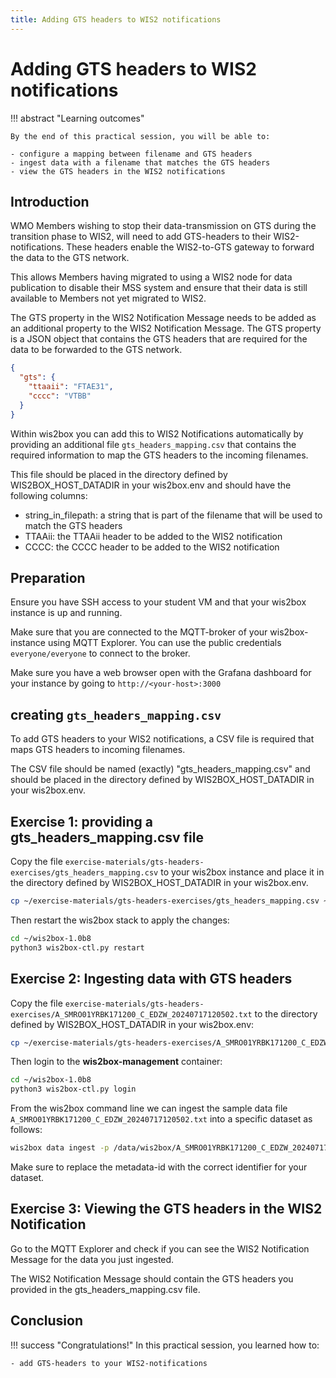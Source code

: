 ```yaml
---
title: Adding GTS headers to WIS2 notifications
---
```


# Adding GTS headers to WIS2 notifications

!!! abstract "Learning outcomes"

    By the end of this practical session, you will be able to:
    
    - configure a mapping between filename and GTS headers
    - ingest data with a filename that matches the GTS headers
    - view the GTS headers in the WIS2 notifications

## Introduction

WMO Members wishing to stop their data-transmission on GTS during the transition phase to WIS2, will need to add GTS-headers to their WIS2-notifications. These headers enable the WIS2-to-GTS gateway to forward the data to the GTS network.

This allows Members having migrated to using a WIS2 node for data publication to disable their MSS system and ensure that their data is still available to Members not yet migrated to WIS2.

The GTS property in the WIS2 Notification Message needs to be added as an additional property to the WIS2 Notification Message. The GTS property is a JSON object that contains the GTS headers that are required for the data to be forwarded to the GTS network.

```json
{
  "gts": {
    "ttaaii": "FTAE31",
    "cccc": "VTBB"
  }
}
```

Within wis2box you can add this to WIS2 Notifications automatically by providing an additional file `gts_headers_mapping.csv` that contains the required information to map the GTS headers to the incoming filenames.

This file should be placed in the directory defined by WIS2BOX_HOST_DATADIR in your wis2box.env and should have the following columns:

- string_in_filepath: a string that is part of the filename that will be used to match the GTS headers
- TTAAii: the TTAAii header to be added to the WIS2 notification
- CCCC: the CCCC header to be added to the WIS2 notification

## Preparation

Ensure you have SSH access to your student VM and that your wis2box instance is up and running.

Make sure that you are connected to the MQTT-broker of your wis2box-instance using MQTT Explorer. You can use the public credentials `everyone/everyone` to connect to the broker.

Make sure you have a web browser open with the Grafana dashboard for your instance by going to `http://<your-host>:3000`

## creating `gts_headers_mapping.csv`

To add GTS headers to your WIS2 notifications, a CSV file is required that maps GTS headers to incoming filenames.

The CSV file should be named (exactly) "gts_headers_mapping.csv" and should be placed in the directory defined by WIS2BOX_HOST_DATADIR in your wis2box.env. 

## Exercise 1: providing a gts_headers_mapping.csv file
    
Copy the file `exercise-materials/gts-headers-exercises/gts_headers_mapping.csv` to your wis2box instance and place it in the directory defined by WIS2BOX_HOST_DATADIR in your wis2box.env.


```bash
cp ~/exercise-materials/gts-headers-exercises/gts_headers_mapping.csv ~/wis2box-data
```

Then restart the wis2box stack to apply the changes:

```bash
cd ~/wis2box-1.0b8
python3 wis2box-ctl.py restart
```

## Exercise 2: Ingesting data with GTS headers

Copy the file `exercise-materials/gts-headers-exercises/A_SMRO01YRBK171200_C_EDZW_20240717120502.txt` to the directory defined by WIS2BOX_HOST_DATADIR in your wis2box.env:

```bash
cp ~/exercise-materials/gts-headers-exercises/A_SMRO01YRBK171200_C_EDZW_20240717120502.txt ~/wis2box-data
```

Then login to the **wis2box-management** container:

```bash
cd ~/wis2box-1.0b8
python3 wis2box-ctl.py login
```

From the wis2box command line we can ingest the sample data file `A_SMRO01YRBK171200_C_EDZW_20240717120502.txt` into a specific dataset as follows:

```bash
wis2box data ingest -p /data/wis2box/A_SMRO01YRBK171200_C_EDZW_20240717120502.txt --metadata-id urn:wmo:md:not-my-centre:core.surface-based-observations.synop
```

Make sure to replace the metadata-id with the correct identifier for your dataset.

## Exercise 3: Viewing the GTS headers in the WIS2 Notification

Go to the MQTT Explorer and check if you can see the WIS2 Notification Message for the data you just ingested.

The WIS2 Notification Message should contain the GTS headers you provided in the gts_headers_mapping.csv file.

## Conclusion

!!! success "Congratulations!"
    In this practical session, you learned how to:

    - add GTS-headers to your WIS2-notifications
